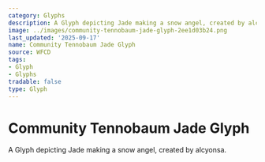 ```yaml
---
category: Glyphs
description: A Glyph depicting Jade making a snow angel, created by alcyonsa.
image: ../images/community-tennobaum-jade-glyph-2ee1d03b24.png
last_updated: '2025-09-17'
name: Community Tennobaum Jade Glyph
source: WFCD
tags:
- Glyph
- Glyphs
tradable: false
type: Glyph
---
```


# Community Tennobaum Jade Glyph

A Glyph depicting Jade making a snow angel, created by alcyonsa.

